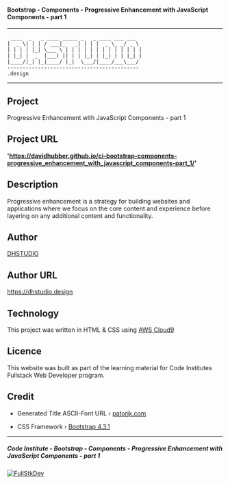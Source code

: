 #### Bootstrap - Components - Progressive Enhancement with JavaScript Components - part 1


***
     ____  _   _ ____ _____ _   _ ____ ___ ___  
    |  _ \| | | / ___|_   _| | | |  _ \_ _/ _ \ 
    | | | | |_| \___ \ | | | | | | | | | | | | |
    | |_| |  _  |___) || | | |_| | |_| | | |_| |
    |____/|_| |_|____/ |_|  \___/|____/___\___/ 
    -------------------------------------------
    .design
    
***



## Project

Progressive Enhancement with JavaScript Components - part 1


## Project URL

**'https://davidhubber.github.io/ci-bootstrap-components-progressive_enhancement_with_javascript_components-part_1/'**


## Description

Progressive enhancement is a strategy for building websites and applications where we focus on the core content and experience before layering on any additional content and functionality.


## Author

[DHSTUDIO](https://dhstudio.design "DHSTUDIO")


## Author URL

<https://dhstudio.design>


## Technology
This project was written in HTML & CSS using [AWS Cloud9](https://aws.amazon.com/cloud9/ "Cloud9")


## Licence
This website was built as part of the learning material for Code Institutes Fullstack Web Developer program.


## Credit
- Generated Title ASCII-Font URL › [patorjk.com](http://patorjk.com/software/taag/#p=display&c=bash&f=Jerusalem&t=DHSTUDIO "Patorjk")

- CSS Framework › [Bootstrap 4.3.1](https://github.com/twbs/bootstrap "Bootstrap")

***

##### Code Institute - Bootstrap - Components - Progressive Enhancement with JavaScript Components - part 1

 [![FullStkDev](https://fullstk.dev/_external/fsd.svg)](https://fullstk.dev)